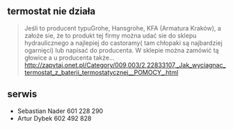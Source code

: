 ## termostat nie działa

> Jeśli to producent typuGrohe, Hansgrohe, KFA (Armatura Kraków), a założe sie, że to produkt tej firmy można udać sie do sklepu hydraulicznego a najlepiej do castoramy( tam chłopaki są najbardziej ogarnięci) lub napisać do producenta. W sklepie można zamówić tą głowice a u producenta także...
> http://zapytaj.onet.pl/Category/009,003/2,22833107,_Jak_wyciagnac_termostat_z_baterii_termostatycznej__POMOCY_.html

## serwis

- Sebastian Nader 601 228 290
- Artur Dybek 602 492 828 
